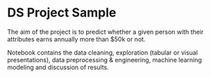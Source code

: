 # DS Project Sample 

The aim of the project is to predict whether a given person with their attributes earns annually more than $50k or not.

Notebook contains the data cleaning, exploration (tabular or visual presentations), data preprocessing & engineering, machine learning modeling and discussion of results. 



